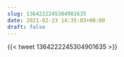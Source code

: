 ```yaml
---
slug: 1364222245304901635
date: 2021-02-23 14:35:03+00:00
draft: false
---
```


{{< tweet 1364222245304901635 >}}
